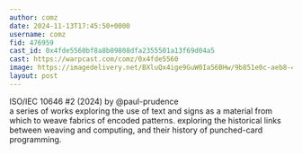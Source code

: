 ```yaml
---
author: comz
date: 2024-11-13T17:45:50+0000
username: comz
fid: 476959
cast_id: 0x4fde5560bf8a8b09808dfa2355501a13f69d04a5
cast: https://warpcast.com/comz/0x4fde5560
image: https://imagedelivery.net/BXluQx4ige9GuW0Ia56BHw/9b851e0c-aeb8-4f58-aa1d-09390f867900/original
layout: post
---
```

ISO/IEC 10646 #2 (2024) by @paul-prudence   
a series of works exploring the use of text and signs as a material from which to weave fabrics of encoded patterns. exploring the historical links between weaving and computing, and their history of punched-card programming.  

<img src='https://imagedelivery.net/BXluQx4ige9GuW0Ia56BHw/9b851e0c-aeb8-4f58-aa1d-09390f867900/original' alt='' referrerpolicy='no-referrer'/>